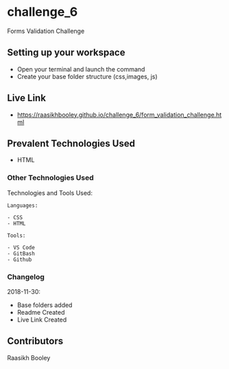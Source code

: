 # challenge_6

Forms Validation Challenge

## Setting up your workspace

- Open your terminal and launch the command 
- Create your base folder structure (css,images, js)

## Live Link
- https://raasikhbooley.github.io/challenge_6/form_validation_challenge.html

## Prevalent Technologies Used

 - HTML
 

### Other Technologies Used

Technologies and Tools Used:

```
Languages:

- CSS
- HTML

```
```
Tools:

- VS Code
- GitBash
- Github

```

### Changelog

2018-11-30:
- Base folders added
- Readme Created
- Live Link Created

## Contributors

Raasikh Booley